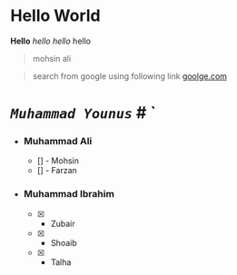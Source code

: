 # Hello World

**Hello**
_hello_
*hello*
hello
> mohsin
>ali

> search from google using following link  [goolge.com](https://www.google.com/)

# ***`Muhammad Younus`*** # `
 - ### Muhammad Ali ###
   - [] - Mohsin
   - [] - Farzan
 - ### Muhammad Ibrahim ###
   - [x] - Zubair
   - [x] - Shoaib
   - [x] - Talha
